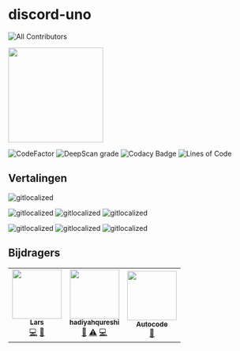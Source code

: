 # discord-uno

<!-- ALL-CONTRIBUTORS-BADGE:START - Do not remove or modify this section -->

[](#contributors-)![All Contributors](https://img.shields.io/badge/all_contributors-3-orange.svg?style=flat-square)

<!-- ALL-CONTRIBUTORS-BADGE:END -->

[](https://open.autocode.com/)<img src="https://open.autocode.com/static/images/open.svg?" width="192">

[](https://www.codefactor.io/repository/github/larssieboy18/discord-uno)![CodeFactor](https://www.codefactor.io/repository/github/larssieboy18/discord-uno/badge) [](https://deepscan.io/dashboard#view=project&tid=18640&pid=22229&bid=653932)![DeepScan grade](https://deepscan.io/api/teams/18640/projects/22229/branches/653932/badge/grade.svg) [](https://www.codacy.com/gh/larssieboy18/discord-uno/dashboard?utm_source=github.com&utm_medium=referral&utm_content=larssieboy18/discord-uno&utm_campaign=Badge_Grade)![Codacy Badge](https://app.codacy.com/project/badge/Grade/ac2f952738c14ea9b587a38d6d963a1f) [](https://sonarcloud.io/summary/new_code?id=larssieboy18_discord-uno)![Lines of Code](https://sonarcloud.io/api/project_badges/measure?project=larssieboy18_discord-uno&metric=ncloc)

## Vertalingen

[](https://gitlocalize.com/repo/7956/whole_project?utm_source=badge)![gitlocalized ](https://gitlocalize.com/repo/7956/whole_project/badge.svg)

[](https://gitlocalize.com/repo/7956/de?utm_source=badge)![gitlocalized ](https://gitlocalize.com/repo/7956/de/badge.svg) [](https://gitlocalize.com/repo/7956/es?utm_source=badge)![gitlocalized ](https://gitlocalize.com/repo/7956/es/badge.svg) [](https://gitlocalize.com/repo/7956/fr?utm_source=badge)![gitlocalized ](https://gitlocalize.com/repo/7956/fr/badge.svg)

[](https://gitlocalize.com/repo/7956/nl?utm_source=badge)![gitlocalized ](https://gitlocalize.com/repo/7956/nl/badge.svg) [](https://gitlocalize.com/repo/7956/pt?utm_source=badge)![gitlocalized ](https://gitlocalize.com/repo/7956/pt/badge.svg) [](https://gitlocalize.com/repo/7956/zh?utm_source=badge)![gitlocalized ](https://gitlocalize.com/repo/7956/zh/badge.svg)

## Bijdragers

<!-- ALL-CONTRIBUTORS-LIST:START - Do not remove or modify this section -->

<!-- prettier-ignore-start -->

<!-- markdownlint-disable -->

<table>
  <tbody>
    <tr>
      <td align="center"> <a href="autocode.com/CreeperTown"><img src="https://avatars.githubusercontent.com/u/9215689?v=4?s=100" width="100px;" alt=""><br><sub><b>Lars</b></sub></a><br><a href="https://github.com/larssieboy18/discord-uno/commits?author=larssieboy18" title="Code">💻</a> <a href="https://github.com/larssieboy18/discord-uno/commits?author=larssieboy18" title="Documentation">📖</a> </td>
      <td align="center"> <a href="https://github.com/hadiyahqureshi"><img src="https://avatars.githubusercontent.com/u/39827241?v=4?s=100" width="100px;" alt=""><br><sub><b>hadiyahqureshi</b></sub></a><br><a href="#ideas-hadiyahqureshi" title="Ideas, Planning, &amp; Feedback">🤔</a> <a href="https://github.com/larssieboy18/discord-uno/commits?author=hadiyahqureshi" title="Tests">⚠️</a> <a href="https://github.com/larssieboy18/discord-uno/commits?author=hadiyahqureshi" title="Code">💻</a> </td>
      <td align="center"> <a href="https://autocode.com/"><img src="https://avatars.githubusercontent.com/u/80448855?v=4?s=100" width="100px;" alt=""><br><sub><b>Autocode</b></sub></a><br><a href="#tool-acode" title="Tools">🔧</a> </td>
    </tr>
  </tbody>
</table>

<!-- markdownlint-restore -->

<!-- prettier-ignore-end -->

<!-- ALL-CONTRIBUTORS-LIST:END -->

